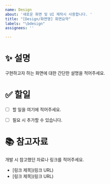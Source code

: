 ```yaml
---
name: Design
about: '새로운 화면 및 UI 제작시 사용합니다. '
title: "[Design/화면명] 화면요약"
labels: "\bdesign"
assignees: ''

---
```


# ✨ 설명  
구현하고자 하는 화면에 대한 간단한 설명을 적어주세요.  



# ✅ 할일  
- [ ] 할 일을 여기에 적어주세요.  
- [ ] 필요 시 추가할 수 있습니다.  



# 📚 참고자료  
개발 시 참고했던 자료나 링크를 적어주세요.  
- [링크 제목](링크 URL)
- [링크 제목](링크 URL)
